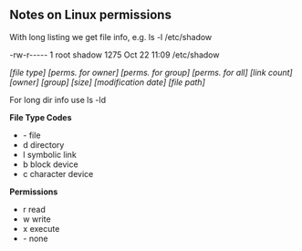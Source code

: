 ## Notes on Linux permissions

With long listing we get file info, e.g. ls -l /etc/shadow

-rw-r----- 1 root shadow 1275 Oct 22 11:09 /etc/shadow

*[file type] [perms. for owner] [perms. for group] [perms. for all] [link count] [owner] [group] [size] [modification date] [file path]*


For long dir info use ls -ld


__File Type Codes__
- \- file
- d directory
- l symbolic link
- b block device
- c character device


__Permissions__
- r read
- w write
- x execute
- \- none
